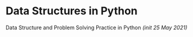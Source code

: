 # Data Structures in Python

Data Structure and Problem Solving Practice in Python _(init 25 May 2021)_